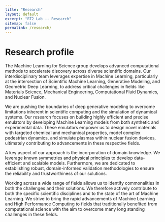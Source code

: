```yaml
---
title: "Research"
layout: default
excerpt: "RT2 Lab -- Research"
sitemap: false
permalink: /research/
---
```


# Research profile

The Machine Learning for Science group develops advanced computational methods to accelerate discovery across diverse scientific domains. Our interdisciplinary team leverages expertise in Machine Learning, particularly at the intersection of Scientific Machine Learning, Generative Modeling, and Geometric Deep Learning, to address critical challenges in fields like Materials Science, Mechanical Engineering, Computational Fluid Dynamics, and Nuclear Fusion.

We are pushing the boundaries of deep generative modeling to overcome limitations inherent in scientific computing and the simulation of dynamical systems. Our research focuses on building highly efficient and precise emulators by developing Machine Learning models from both synthetic and experimental data. These emulators empower us to design novel materials with targeted chemical and mechanical properties, model complex pedestrian dynamics, and simulate plasmas within nuclear fusion devices, ultimately contributing to advancements in these respective fields.

A key aspect of our approach is the incorporation of domain knowledge. We leverage known symmetries and physical principles to develop data-efficient and scalable models. Furthermore, we are dedicated to establishing robust, domain-informed validation methodologies to ensure the reliability and trustworthiness of our solutions.

Working across a wide range of fields allows us to identify commonalities in both the challenges and their solutions. We therefore actively contribute to both the specific scientific disciplines and to the state of the art of Machine Learning. We strive to bring the rapid advancements of Machine Learning and High Performance Computing to fields that traditionally benefited from computational science with the aim to overcome many long standing challenges in these fields.  
